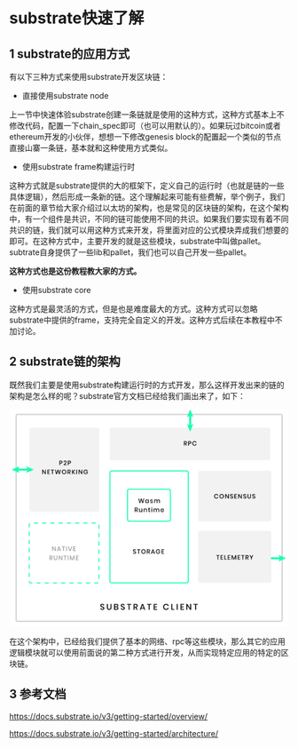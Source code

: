 # substrate快速了解

## 1 substrate的应用方式

有以下三种方式来使用substrate开发区块链：

* 直接使用substrate node

上一节中快速体验substrate创建一条链就是使用的这种方式，这种方式基本上不修改代码，配置一下chain_spec即可（也可以用默认的）。如果玩过bitcoin或者ethereum开发的小伙伴，想想一下修改genesis block的配置起一个类似的节点直接山寨一条链，基本就和这种使用方式类似。

* 使用substrate frame构建运行时

这种方式就是substrate提供的大的框架下，定义自己的运行时（也就是链的一些具体逻辑），然后形成一条新的链。这个理解起来可能有些费解，举个例子，我们在前面的章节给大家介绍过以太坊的架构，也是常见的区块链的架构，在这个架构中，有一个组件是共识，不同的链可能使用不同的共识。如果我们要实现有着不同共识的链，我们就可以用这种方式来开发，将里面对应的公式模块弄成我们想要的即可。在这种方式中，主要开发的就是这些模块，substrate中叫做pallet。subtrate自身提供了一些lib和pallet，我们也可以自己开发一些pallet。

**这种方式也是这份教程教大家的方式。**


* 使用substrate core

这种方式是最灵活的方式，但是也是难度最大的方式。这种方式可以忽略substrate中提供的frame，支持完全自定义的开发。这种方式后续在本教程中不加讨论。


## 2 substrate链的架构

既然我们主要是使用substrate构建运行时的方式开发，那么这样开发出来的链的架构是怎么样的呢？substrate官方文档已经给我们画出来了，如下：

![substrate架构图](assets/substrate架构图.PNG)

在这个架构中，已经给我们提供了基本的网络、rpc等这些模块，那么其它的应用逻辑模块就可以使用前面说的第二种方式进行开发，从而实现特定应用的特定的区块链。

## 3 参考文档

https://docs.substrate.io/v3/getting-started/overview/

https://docs.substrate.io/v3/getting-started/architecture/
